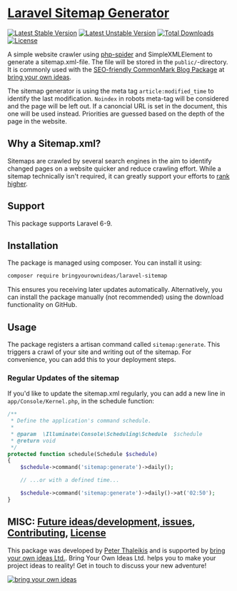 # [Laravel Sitemap Generator](https://github.com/bringyourownideas/laravel-sitemap)

[![Latest Stable Version](https://poser.pugx.org/bringyourownideas/laravel-sitemap/version.svg)](https://github.com/bringyourownideas/laravel-sitemap/releases) [![Latest Unstable Version](https://poser.pugx.org/bringyourownideas/laravel-sitemap/v/unstable.svg)](https://packagist.org/packages/bringyourownideas/laravel-sitemap) [![Total Downloads](https://poser.pugx.org/bringyourownideas/laravel-sitemap/downloads.svg)](https://packagist.org/packages/bringyourownideas/laravel-sitemap) [![License](https://poser.pugx.org/bringyourownideas/laravel-sitemap/license.svg)](https://github.com/bringyourownideas/laravel-sitemap/blob/master/LICENSE)

A simple website crawler using [php-spider](https://github.com/mvdbos/php-spider) and SimpleXMLElement to generate a sitemap.xml-file. The file will be stored in the `public/`-directory. It is commonly used with the [SEO-friendly CommonMark Blog Package](https://github.com/spekulatius/laravel-commonmark-blog) at [bring your own ideas](https://bringyourownideas.com).

The sitemap generator is using the meta tag `article:modified_time` to identify the last modification. `Noindex` in robots meta-tag will be considered and the page will be left out. If a canoncial URL is set in the document, this one will be used instead. Priorities are guessed based on the depth of the page in the website.


## Why a Sitemap.xml?

Sitemaps are crawled by several search engines in the aim to identify changed pages on a website quicker and reduce crawling effort. While a sitemap technically isn't required, it can greatly support your efforts to [rank higher](https://github.com/Awesome-SEO).


## Support

This package supports Laravel 6-9.


## Installation

The package is managed using composer. You can install it using:

```bash
composer require bringyourownideas/laravel-sitemap
```

This ensures you receiving later updates automatically. Alternatively, you can install the package manually (not recommended) using the download functionality on GitHub.

## Usage

The package registers a artisan command called `sitemap:generate`. This triggers a crawl of your site and writing out of the sitemap. For convenience, you can add this to your deployment steps.

### Regular Updates of the sitemap

If you'd like to update the sitemap.xml regularly, you can add a new line in `app/Console/Kernel.php`, in the schedule function:

```php
/**
 * Define the application's command schedule.
 *
 * @param  \Illuminate\Console\Scheduling\Schedule  $schedule
 * @return void
 */
protected function schedule(Schedule $schedule)
{
    $schedule->command('sitemap:generate')->daily();

    // ...or with a defined time...

    $schedule->command('sitemap:generate')->daily()->at('02:50');
}
```

## MISC: [Future ideas/development, issues](https://github.com/bringyourownideas/laravel-sitemap/issues), [Contributing](https://github.com/bringyourownideas/laravel-sitemap/blob/master/CONTRIBUTING), [License](https://github.com/bringyourownideas/laravel-sitemap/blob/master/LICENSE)

This package was developed by [Peter Thaleikis](https://github.com/spekulatius) and is supported by [bring your own ideas Ltd.](https://bringyourownideas.com). Bring Your Own Ideas Ltd. helps you to make your project ideas to reality! Get in touch to discuss your new adventure!

[![bring your own ideas](https://bringyourownideas.com/images/byoi-light-bulb-transparent-background.png)](https://bringyourownideas.com)
